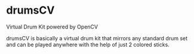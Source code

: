 # drumsCV
Virtual Drum Kit powered by OpenCV

drumsCV is basically a virtual drum kit that mirrors any standard drum set and can be played anywhere with the help of just 2 colored sticks.
